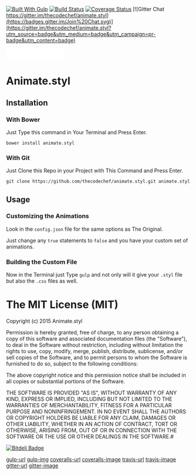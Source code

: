 
[![Built With Gulp](gulp-image)](gulp-url)
[![Build Status](https://travis-ci.org/thecodechef/animate.styl.svg)](https://travis-ci.org/thecodechef/animate.styl)
[![Coverage Status](https://coveralls.io/repos/thecodechef/animate.styl/badge.svg)](https://coveralls.io/r/thecodechef/animate.styl)
[![Gitter Chat https://gitter.im/thecodechef/animate.styl](https://badges.gitter.im/Join%20Chat.svg)](https://gitter.im/thecodechef/animate.styl?utm_source=badge&utm_medium=badge&utm_campaign=pr-badge&utm_content=badge)
<iframe src="//benschwarz.github.io/bower-badges/embed.html?pkgname=" width="160" height="32" allowtransparency="true" frameborder="0" scrolling="0"></iframe>

# Animate.styl

## Installation

### With Bower

Just Type this command in Your Terminal and Press Enter.
```
bower install animate.styl
```

### With Git

Just Clone this Repo in your Project with This Command and Press Enter.
```
git clone https://github.com/thecodechef/animate.styl.git animate.styl
```


## Usage

### Customizing the Animations

Look in the `config.json` file for the same options as The Original.

Just change any `true` statements to `false` and you have your custom set of animations.

### Building the Custom File

Now in the Terminal just Type `gulp` and not only will it give your `.styl` file but also the `.css` files as well.


# The MIT License (MIT)

Copyright (c) 2015 Animate.styl

Permission is hereby granted, free of charge, to any person obtaining a copy
of this software and associated documentation files (the "Software"), to deal
in the Software without restriction, including without limitation the rights
to use, copy, modify, merge, publish, distribute, sublicense, and/or sell
copies of the Software, and to permit persons to whom the Software is
furnished to do so, subject to the following conditions:

The above copyright notice and this permission notice shall be included in all
copies or substantial portions of the Software.

THE SOFTWARE IS PROVIDED "AS IS", WITHOUT WARRANTY OF ANY KIND, EXPRESS OR
IMPLIED, INCLUDING BUT NOT LIMITED TO THE WARRANTIES OF MERCHANTABILITY,
FITNESS FOR A PARTICULAR PURPOSE AND NONINFRINGEMENT. IN NO EVENT SHALL THE
AUTHORS OR COPYRIGHT HOLDERS BE LIABLE FOR ANY CLAIM, DAMAGES OR OTHER
LIABILITY, WHETHER IN AN ACTION OF CONTRACT, TORT OR OTHERWISE, ARISING FROM,
OUT OF OR IN CONNECTION WITH THE SOFTWARE OR THE USE OR OTHER DEALINGS IN THE
SOFTWARE.#

[![Bitdeli Badge](https://d2weczhvl823v0.cloudfront.net/thecodechef/animate.styl/trend.png)](https://bitdeli.com/free "Bitdeli Badge")


[gulp-url](http://github.com/gulpjs/gulp.git)
[gulp-img](http://img.shields.io/badge/built%20with-gulp.js-red.svg)
[coveralls-url]()
[coveralls-image]()
[travis-url]()
[travis-image]()
[gitter-url]()
[gitter-image]()

